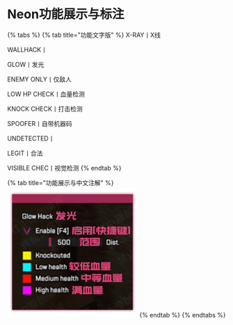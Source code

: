 # Neon功能展示与标注

{% tabs %}
{% tab title="功能文字版" %}
X-RAY丨X线&#x20;

WALLHACK丨&#x20;

GLOW丨发光&#x20;

ENEMY ONLY丨仅敌人&#x20;

LOW HP CHECK丨血量检测&#x20;

KNOCK CHECK丨打击检测&#x20;

SPOOFER丨自带机器码&#x20;

UNDETECTED丨&#x20;

LEGIT丨合法&#x20;

VISIBLE CHEC丨视觉检测
{% endtab %}

{% tab title="功能展示与中文注解" %}
![](../../.gitbook/assets/image.png)
{% endtab %}
{% endtabs %}
